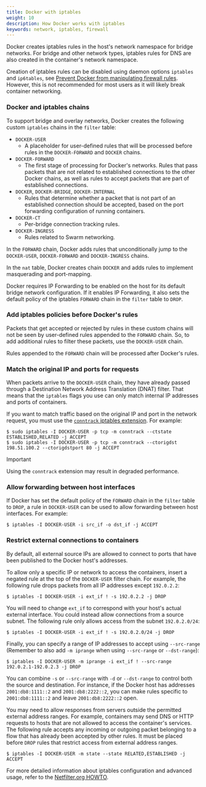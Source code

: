 ```yaml
---
title: Docker with iptables
weight: 10
description: How Docker works with iptables
keywords: network, iptables, firewall
---
```


Docker creates iptables rules in the host's network namespace for bridge
networks. For bridge and other network types, iptables rules for DNS are
also created in the container's network namespace.

Creation of iptables rules can be disabled using daemon options `iptables`
and `ip6tables`, see [Prevent Docker from manipulating firewall rules](packet-filtering-firewalls.md#prevent-docker-from-manipulating-firewall-rules).
However, this is not recommended for most users as it will likely break
container networking.

### Docker and iptables chains

To support bridge and overlay networks, Docker creates the following custom
`iptables` chains in the `filter` table:

* `DOCKER-USER`
    * A placeholder for user-defined rules that will be processed before rules
      in the `DOCKER-FORWARD` and `DOCKER` chains.
* `DOCKER-FORWARD`
    * The first stage of processing for Docker's networks. Rules that pass packets
      that are not related to established connections to the other Docker chains,
      as well as rules to accept packets that are part of established connections.
* `DOCKER`, `DOCKER-BRIDGE`, `DOCKER-INTERNAL`
    * Rules that determine whether a packet that is not part of an established 
      connection should be accepted, based on the port forwarding configuration
      of running containers.
* `DOCKER-CT`
    * Per-bridge connection tracking rules.
* `DOCKER-INGRESS`
    * Rules related to Swarm networking.

In the `FORWARD` chain, Docker adds rules that unconditionally jump to the
`DOCKER-USER`, `DOCKER-FORWARD` and `DOCKER-INGRESS` chains.

In the `nat` table, Docker creates chain `DOCKER` and adds rules to implement
masquerading and port-mapping.

Docker requires IP Forwarding to be enabled on the host for its default
bridge network configuration. If it enables IP Forwarding, it also sets the
default policy of the iptables `FORWARD` chain in the `filter` table to `DROP`.

### Add iptables policies before Docker's rules

Packets that get accepted or rejected by rules in these custom chains will not
be seen by user-defined rules appended to the `FORWARD` chain. So, to add
additional rules to filter these packets, use the `DOCKER-USER` chain.

Rules appended to the `FORWARD` chain will be processed after Docker's rules.

### Match the original IP and ports for requests

When packets arrive to the `DOCKER-USER` chain, they have already passed through
a Destination Network Address Translation (DNAT) filter. That means that the
`iptables` flags you use can only match internal IP addresses and ports of
containers.

If you want to match traffic based on the original IP and port in the network
request, you must use the
[`conntrack` iptables extension](https://ipset.netfilter.org/iptables-extensions.man.html#lbAO).
For example:

```console
$ sudo iptables -I DOCKER-USER -p tcp -m conntrack --ctstate ESTABLISHED,RELATED -j ACCEPT
$ sudo iptables -I DOCKER-USER -p tcp -m conntrack --ctorigdst 198.51.100.2 --ctorigdstport 80 -j ACCEPT
```

> [!IMPORTANT]
>
> Using the `conntrack` extension may result in degraded performance.

### Allow forwarding between host interfaces

If Docker has set the default policy of the `FORWARD` chain in the `filter`
table to `DROP`, a rule in `DOCKER-USER` can be used to allow forwarding
between host interfaces. For example:

```console
$ iptables -I DOCKER-USER -i src_if -o dst_if -j ACCEPT
```

### Restrict external connections to containers

By default, all external source IPs are allowed to connect to ports that have
been published to the Docker host's addresses.

To allow only a specific IP or network to access the containers, insert a
negated rule at the top of the `DOCKER-USER` filter chain. For example, the
following rule drops packets from all IP addresses except `192.0.2.2`:

```console
$ iptables -I DOCKER-USER -i ext_if ! -s 192.0.2.2 -j DROP
```

You will need to change `ext_if` to correspond with your
host's actual external interface. You could instead allow connections from a
source subnet. The following rule only allows access from the subnet `192.0.2.0/24`:

```console
$ iptables -I DOCKER-USER -i ext_if ! -s 192.0.2.0/24 -j DROP
```

Finally, you can specify a range of IP addresses to accept using `--src-range`
(Remember to also add `-m iprange` when using `--src-range` or `--dst-range`):

```console
$ iptables -I DOCKER-USER -m iprange -i ext_if ! --src-range 192.0.2.1-192.0.2.3 -j DROP
```

You can combine `-s` or `--src-range` with `-d` or `--dst-range` to control both
the source and destination. For instance, if the Docker host has addresses
`2001:db8:1111::2` and `2001:db8:2222::2`, you can make rules specific to
`2001:db8:1111::2` and leave `2001:db8:2222::2` open.

You may need to allow responses from servers outside the permitted external address
ranges. For example, containers may send DNS or HTTP requests to hosts that are
not allowed to access the container's services. The following rule accepts any
incoming or outgoing packet belonging to a flow that has already been accepted
by other rules. It must be placed before `DROP` rules that restrict access from
external address ranges.

```console
$ iptables -I DOCKER-USER -m state --state RELATED,ESTABLISHED -j ACCEPT
```

For more detailed information about iptables configuration and advanced usage,
refer to the [Netfilter.org HOWTO](https://www.netfilter.org/documentation/HOWTO/NAT-HOWTO.html).
